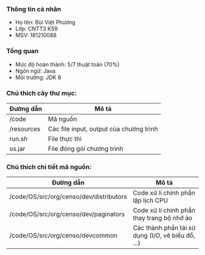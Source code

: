 ### Thông tin cá nhân
* Họ tên: Bùi Việt Phương
* Lớp: CNTT3 K59
* MSV: 181210088
### Tổng quan
* Mức độ hoàn thành: 5/7 thuật toán (70%)
* Ngôn ngữ: Java
* Môi trường: JDK 8

### Chú thích cây thư mục:
Đường dẫn   | Mô tả                               
------------|-----------------------------------------
/code       | Mã nguồn                                
/resources  | Các file input, output của chương trình 
run.sh      | File thực thi                           
os.jar      | File đóng gói chương trình              

### Chú thích chi tiết mã nguồn:
Đường dẫn                               | Mô tả                               
----------------------------------------|--------------------------------------------------
/code/OS/src/org/censo/dev/distributors | Code xử lí chính phần lập lịch CPU                
/code/OS/src/org/censo/dev/paginators   | Code xử lí chính phần thay trang bộ nhớ ảo        
/code/OS/src/org/censo/devcommon        | Các thành phần tái sử dụng (I/O, vẽ biểu đồ, ...)
